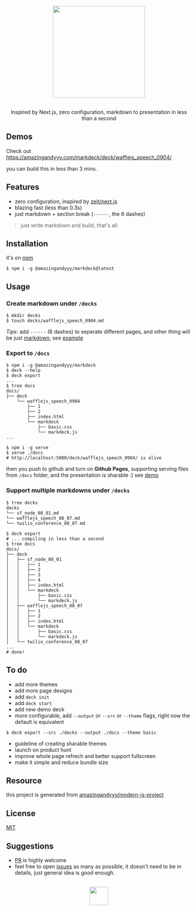 <div align="center" style="margin-top: 30px; margin-bottom: 30px">
    <img src="https://user-images.githubusercontent.com/7886068/62777794-60331580-ba63-11e9-9e32-4b937a81ab08.png" width="250px"/>
</div>

<p align="center">
Inspired by Next.js, zero configuration, markdown to presentation in less than a second
</p>

## Demos

Check out https://amazingandyyy.com/markdeck/deck/wafflejs_speech_0904/

you can build this in less than 3 mins.

## Features

- zero configuration, inspired by [zeit/next.js](https://github.com/zeit/next.js)
- blazing fast (less than 0.3s)
- just markdown + section break (`------`, the 6 dashes)

> just write markdown and build, that's all.

## Installation

it's on [npm](https://www.npmjs.com/package/@amazingandyyy/markdeck)

```
$ npm i -g @amazingandyyy/markdeck@latest
```

## Usage

### Create markdown under `/decks`

```terminal
$ mkdir decks
$ touch decks/wafflejs_speech_0904.md
```

*Tips*: add `------` (6 dashes) to seperate different pages, and other thing will be just [markdown](https://guides.github.com/features/mastering-markdown/), see [example](https://github.com/amazingandyyy/markdeck/blob/master/decks/wafflejs_speech_0904.md)

### Export to `/docs`

```terminal
$ npm i -g @amazingandyyy/markdeck
$ deck --help
$ deck export
...
$ tree docs
docs/
├── deck
    └── wafflejs_speech_0904
        ├── 1
        ├── 2
        ├── index.html
        └── markdeck
            ├── basic.css
            └── markdeck.js
...

$ npm i -g serve
$ serve ./docs
# http://localhost:5000/deck/wafflejs_speech_0904/ is alive
```

then you push to github and turn on **Github Pages**, supporting serving files from `/docs` folder, and the presentation is sharable :) see [demo](https://www.amazingandyyy.com/markdeck/deck/wafflejs_speech_0904/)

### Support multiple markdowns under `/decks`

```terminal
$ tree decks
decks
└── sf_node_08_01.md
└── wafflejs_speech_08_07.md
└── twilio_conference_08_07.md

$ deck export
# ... compiling in less than a second
$ tree docs
docs/
├── deck
│   ├── sf_node_08_01
│   │   ├── 1
│   │   ├── 2
│   │   ├── 3
│   │   ├── 4
│   │   ├── index.html
│   │   └── markdeck
│   │       ├── basic.css
│   │       └── markdeck.js
│   ├── wafflejs_speech_08_07
│   │   ├── 1
│   │   ├── 2
│   │   ├── index.html
│   │   └── markdeck
│   │       ├── basic.css
│   │       └── markdeck.js
│   └── twilio_conference_08_07
...
# done!
```

## To do

- add more themes
- add more page designs
- add `deck init`
- add `deck start`
- add new demo deck
- more configurable, add `--output` or `--src` or `--theme` flags, right now the default is equivalent

```terminal
$ deck export --src ./decks --output ./docs --theme basic
```

- guideline of creating sharable themes
- launch on product hunt
- improve whole page refrech and better support fullscreen
- make it simple and reduce bundle size

## Resource

this project is generated from [amazingandyyy/modern-js-project](https://github.com/amazingandyyy/modern-js-project)

## License

[MIT](https://raw.githubusercontent.com/amazingandyyy/markdeck/master/license)

## Suggestions

- [PR](https://github.com/amazingandyyy/markdeck/pulls) is highly welcome
- feel free to open [issues](https://github.com/amazingandyyy/markdeck/issues) as many as possible, it doesn't need to be in details, just general idea is good enough.

<div align='center' style='margin-top: 30px;'>
    <img src="https://user-images.githubusercontent.com/7886068/62777794-60331580-ba63-11e9-9e32-4b937a81ab08.png" height="50px"/>
</div>
